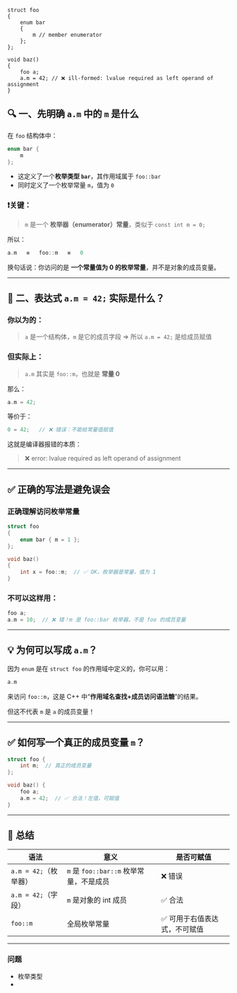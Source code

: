 ```
struct foo
{
    enum bar
    {
        m // member enumerator
    };
};

void baz()
{
    foo a;
    a.m = 42; // ❌ ill-formed: lvalue required as left operand of assignment
}
```
## 🔍 一、先明确 `a.m` 中的 `m` 是什么

在 `foo` 结构体中：

```cpp
enum bar {
    m
};
```

-   这定义了一个**枚举类型 `bar`**，其作用域属于 `foo::bar`
-   同时定义了一个枚举常量 `m`，值为 `0`

### ❗关键：

> `m` 是一个 **枚举器（enumerator）常量**，类似于 `const int m = 0;`

所以：

```cpp
a.m   ≡   foo::m   ≡   0
```

换句话说：你访问的是 **一个常量值为 0 的枚举常量**，并不是对象的成员变量。

---

## 🧨 二、表达式 `a.m = 42;` 实际是什么？

### 你以为的：

> `a` 是一个结构体，`m` 是它的成员字段 ⇒ 所以 `a.m = 42;` 是给成员赋值

### 但实际上：

> `a.m` 其实是 `foo::m`，也就是 **常量 0**

那么：

```cpp
a.m = 42;
```

等价于：

```cpp
0 = 42;   // ❌ 错误：不能给常量值赋值
```

这就是编译器报错的本质：

> ❌ error: lvalue required as left operand of assignment

---

## ✅ 正确的写法是避免误会

### 正确理解访问枚举常量

```cpp
struct foo
{
    enum bar { m = 1 };
};

void baz()
{
    int x = foo::m;  // ✅ OK，枚举器是常量，值为 1
}
```

### 不可以这样用：

```cpp
foo a;
a.m = 10;  // ❌ 错！m 是 foo::bar 枚举器，不是 foo 的成员变量
```

---

## 💡 为何可以写成 `a.m`？

因为 `enum` 是在 `struct foo` 的作用域中定义的，你可以用：

```cpp
a.m
```

来访问 `foo::m`，这是 C++ 中“**作用域名查找+成员访问语法糖**”的结果。

但这不代表 `m` 是 `a` 的成员变量！

---

## ✅ 如何写一个真正的成员变量 `m`？

```cpp
struct foo {
    int m;  // 真正的成员变量
};

void baz() {
    foo a;
    a.m = 42;  // ✅ 合法！左值，可赋值
}
```

---

## 🧠 总结

| 语法 | 意义 | 是否可赋值 |
| --- | --- | --- |
| `a.m = 42;`（枚举器） | `m` 是 `foo::bar::m` 枚举常量，不是成员 | ❌ 错误 |
| `a.m = 42;`（字段） | `m` 是对象的 int 成员 | ✅ 合法 |
| `foo::m` | 全局枚举常量 | ✅ 可用于右值表达式，不可赋值 |

---

### 问题
- 枚举类型
- 